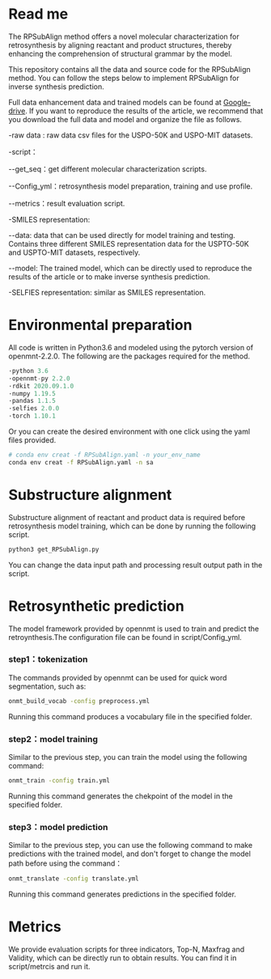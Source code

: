 # Read me

The RPSubAlign method offers a novel molecular characterization for retrosynthesis by aligning reactant and product structures, thereby enhancing the comprehension of structural grammar by the model.

This repository contains all the data and source code for the RPSubAlign method. You can follow the steps below to implement RPSubAlign for inverse synthesis prediction.

Full data enhancement data and trained models can be found at [Google-drive](https://reurl.cc/xpgLEe). If you want to reproduce the results of the article, we recommend that you download the full data and model and organize the file as follows.

-raw data : raw data csv files for the USPO-50K and USPO-MIT datasets.

-script：

--get_seq：get different molecular characterization scripts.

--Config_yml：retrosynthesis model preparation, training and use profile.

--metrics：result evaluation script.

-SMILES representation:

--data: data that can be used directly for model training and testing. Contains three different SMILES representation data for the USPTO-50K and USPTO-MIT datasets, respectively.

--model: The trained model, which can be directly used to reproduce the results of the article or to make inverse synthesis prediction. 

-SELFIES  representation: similar as SMILES representation.

# Environmental preparation

All code is written in Python3.6 and modeled using the pytorch version of openmnt-2.2.0. The following are the packages required for the method.

```python
·python 3.6
·opennmt-py 2.2.0
·rdkit 2020.09.1.0
·numpy 1.19.5
·pandas 1.1.5
·selfies 2.0.0
·torch 1.10.1
```

Or you can create the desired environment with one click using the yaml files provided.

```bash
# conda env creat -f RPSubAlign.yaml -n your_env_name
conda env creat -f RPSubAlign.yaml -n sa
```

# Substructure alignment

Substructure alignment of reactant and product data is required before retrosynthesis model training, which can be done by running the following script.

```bash
python3 get_RPSubAlign.py
```

You can change the data input path and processing result output path in the script.

# Retrosynthetic prediction

The model framework provided by opennmt is used to train and predict the retroynthesis.The configuration file can be found in script/Config_yml.

### step1：tokenization

The commands provided by opennmt can be used for quick word segmentation, such as:

```bash
onmt_build_vocab -config preprocess.yml
```

Running this command produces a vocabulary file in the specified folder.

### step2：model training

Similar to the previous step, you can train the model using the following command:

```bash
onmt_train -config train.yml
```

Running this command generates the chekpoint of the model in the specified folder.

### step3：model prediction

Similar to the previous step, you can use the following command to make predictions with the trained model, and don't forget to change the model path before using the command：

```bash
onmt_translate -config translate.yml
```

Running this command generates predictions in the specified folder.

# Metrics

We provide evaluation scripts for three indicators, Top-N, Maxfrag and Validity, which can be directly run to obtain results. You can find it in script/metrcis and run it.
